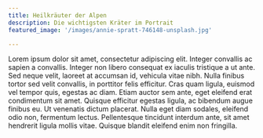 ```yaml
---
title: Heilkräuter der Alpen
description: Die wichtigsten Kräter im Portrait
featured_image: '/images/annie-spratt-746148-unsplash.jpg'

---
```


Lorem ipsum dolor sit amet, consectetur adipiscing elit. Integer convallis ac sapien a convallis. Integer non libero consequat ex iaculis tristique a ut ante. Sed neque velit, laoreet at accumsan id, vehicula vitae nibh. Nulla finibus tortor sed velit convallis, in porttitor felis efficitur. Cras quam ligula, euismod vel tempor quis, egestas ac diam. Etiam auctor sem ante, eget eleifend erat condimentum sit amet. Quisque efficitur egestas ligula, ac bibendum augue finibus eu. Ut venenatis dictum placerat. Nulla eget diam sodales, eleifend odio non, fermentum lectus. Pellentesque tincidunt interdum ante, sit amet hendrerit ligula mollis vitae. Quisque blandit eleifend enim non fringilla.